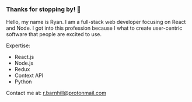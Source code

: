 ### Thanks for stopping by! 👋

Hello, my name is Ryan. I am a full-stack web developer focusing on React and Node. I got into this profession because I what to create user-centric software that people are excited to use. 

Expertise:
- React.js
- Node.js
- Redux
- Context API
- Python

Contact me at:
r.barnhill@protonmail.com
